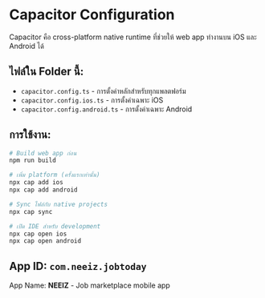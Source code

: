# Capacitor Configuration

Capacitor คือ cross-platform native runtime ที่ช่วยให้ web app ทำงานบน iOS และ Android ได้

## ไฟล์ใน Folder นี้:

- `capacitor.config.ts` - การตั้งค่าหลักสำหรับทุกแพลตฟอร์ม
- `capacitor.config.ios.ts` - การตั้งค่าเฉพาะ iOS
- `capacitor.config.android.ts` - การตั้งค่าเฉพาะ Android

## การใช้งาน:

```bash
# Build web app ก่อน
npm run build

# เพิ่ม platform (ครั้งแรกเท่านั้น)
npx cap add ios
npx cap add android

# Sync ไฟล์กับ native projects
npx cap sync

# เปิด IDE สำหรับ development
npx cap open ios
npx cap open android
```

## App ID: `com.neeiz.jobtoday`
App Name: **NEEIZ** - Job marketplace mobile app
